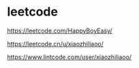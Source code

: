 # leetcode


https://leetcode.com/HappyBoyEasy/

https://leetcode.cn/u/xiaozhiliaoo/

https://www.lintcode.com/user/xiaozhiliaoo/